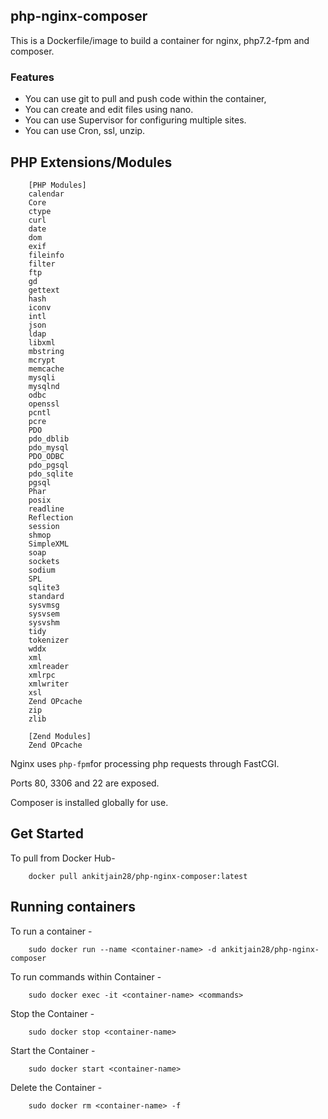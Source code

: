 ## php-nginx-composer

This is a Dockerfile/image to build a container for nginx, php7.2-fpm and composer.

### Features

- You can use git to pull and push code within the container,
- You can create and edit files using nano.
- You can use Supervisor for configuring multiple sites.
- You can use Cron, ssl, unzip.

## PHP Extensions/Modules

```
    [PHP Modules]
    calendar
    Core
    ctype
    curl
    date
    dom
    exif
    fileinfo
    filter
    ftp
    gd
    gettext
    hash
    iconv
    intl
    json
    ldap
    libxml
    mbstring
    mcrypt
    memcache
    mysqli
    mysqlnd
    odbc
    openssl
    pcntl
    pcre
    PDO
    pdo_dblib
    pdo_mysql
    PDO_ODBC
    pdo_pgsql
    pdo_sqlite
    pgsql
    Phar
    posix
    readline
    Reflection
    session
    shmop
    SimpleXML
    soap
    sockets
    sodium
    SPL
    sqlite3
    standard
    sysvmsg
    sysvsem
    sysvshm
    tidy
    tokenizer
    wddx
    xml
    xmlreader
    xmlrpc
    xmlwriter
    xsl
    Zend OPcache
    zip
    zlib

    [Zend Modules]
    Zend OPcache
```
Nginx uses `php-fpm`for processing php requests through FastCGI.

Ports 80, 3306 and 22 are exposed.

Composer is installed globally for use.

## Get Started

To pull from Docker Hub-

```shell
    docker pull ankitjain28/php-nginx-composer:latest
```

## Running containers

To run a container -

```shell
    sudo docker run --name <container-name> -d ankitjain28/php-nginx-composer
```

To run commands within Container -

```shell
    sudo docker exec -it <container-name> <commands>
```

Stop the Container -

```shell
    sudo docker stop <container-name>
```

Start the Container -

```shell
    sudo docker start <container-name>
```

Delete the Container -

```shell
    sudo docker rm <container-name> -f
```
